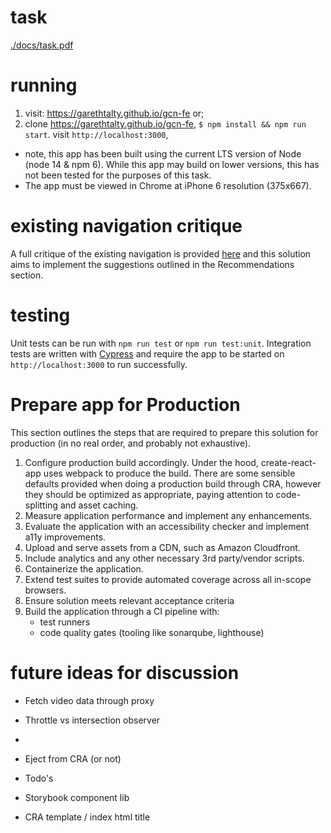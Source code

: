 # task
[./docs/task.pdf](task.pdf)
# running

1. visit: https://garethtalty.github.io/gcn-fe or;
2. clone https://garethtalty.github.io/gcn-fe, `$ npm install && npm run start`. visit `http://localhost:3000`,
  - note, this app has been built using the current LTS version of Node (node 14 & npm 6). While this app may build on lower versions, this has not been tested for the purposes of this task.
  - The app must be viewed in Chrome at iPhone 6 resolution (375x667).

# existing navigation critique
A full critique of the existing navigation is provided [here](./docs/CURRENT_NAV_CRITIQUE.md) and this solution aims to implement the suggestions outlined in the Recommendations section.

# testing
Unit tests can be run with `npm run test` or `npm run test:unit`. Integration tests are written with [Cypress](https://www.cypress.io/) and require the app to be started on `http://localhost:3000` to run successfully.

# Prepare app for Production
This section outlines the steps that are required to prepare this solution for production (in no real order, and probably not exhaustive).
1. Configure production build accordingly. Under the hood, create-react-app uses webpack to produce the build. There are some sensible defaults provided when doing a production build through CRA, however they should be optimized as appropriate, paying attention to code-splitting and asset caching.
2. Measure application performance and implement any enhancements.
3. Evaluate the application with an accessibility checker and implement a11y improvements.
4. Upload and serve assets from a CDN, such as Amazon Cloudfront.
5. Include analytics and any other necessary 3rd party/vendor scripts.
6. Containerize the application.
7. Extend test suites to provide automated coverage across all in-scope browsers.
8. Ensure solution meets relevant acceptance criteria
9. Build the application through a CI pipeline with:
   - test runners
   - code quality gates (tooling like sonarqube, lighthouse)

# future ideas for discussion
- Fetch video data through proxy

- Throttle vs intersection observer
- 
- Eject from CRA (or not)

- Todo's

- Storybook component lib

- CRA template / index html title
